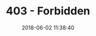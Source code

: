 ---
layout: error-pages/403
title: 403 - Forbidden
comments: false
description: Forbidden
date: 2018-06-02 11:38:40
sitemap: false
---